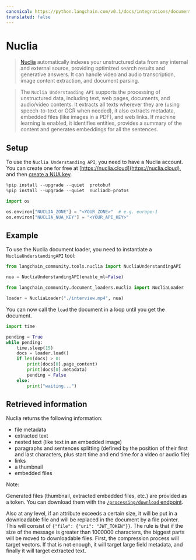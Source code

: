 ```yaml
---
canonical: https://python.langchain.com/v0.1/docs/integrations/document_loaders/nuclia
translated: false
---
```


# Nuclia

>[Nuclia](https://nuclia.com) automatically indexes your unstructured data from any internal and external source, providing optimized search results and generative answers. It can handle video and audio transcription, image content extraction, and document parsing.

>The `Nuclia Understanding API` supports the processing of unstructured data, including text, web pages, documents, and audio/video contents. It extracts all texts wherever they are (using speech-to-text or OCR when needed), it also extracts metadata, embedded files (like images in a PDF), and web links. If machine learning is enabled, it identifies entities, provides a summary of the content and generates embeddings for all the sentences.

## Setup

To use the `Nuclia Understanding API`, you need to have a Nuclia account. You can create one for free at [https://nuclia.cloud](https://nuclia.cloud), and then [create a NUA key](https://docs.nuclia.dev/docs/docs/using/understanding/intro).

```python
%pip install --upgrade --quiet  protobuf
%pip install --upgrade --quiet  nucliadb-protos
```

```python
import os

os.environ["NUCLIA_ZONE"] = "<YOUR_ZONE>"  # e.g. europe-1
os.environ["NUCLIA_NUA_KEY"] = "<YOUR_API_KEY>"
```

## Example

To use the Nuclia document loader, you need to instantiate a `NucliaUnderstandingAPI` tool:

```python
from langchain_community.tools.nuclia import NucliaUnderstandingAPI

nua = NucliaUnderstandingAPI(enable_ml=False)
```

```python
from langchain_community.document_loaders.nuclia import NucliaLoader

loader = NucliaLoader("./interview.mp4", nua)
```

You can now call the `load` the document in a loop until you get the document.

```python
import time

pending = True
while pending:
    time.sleep(15)
    docs = loader.load()
    if len(docs) > 0:
        print(docs[0].page_content)
        print(docs[0].metadata)
        pending = False
    else:
        print("waiting...")
```

## Retrieved information

Nuclia returns the following information:

- file metadata
- extracted text
- nested text (like text in an embedded image)
- paragraphs and sentences splitting (defined by the position of their first and last characters, plus start time and end time for a video or audio file)
- links
- a thumbnail
- embedded files

Note:

  Generated files (thumbnail, extracted embedded files, etc.) are provided as a token. You can download them with the [`/processing/download` endpoint](https://docs.nuclia.dev/docs/api#operation/Download_binary_file_processing_download_get).

  Also at any level, if an attribute exceeds a certain size, it will be put in a downloadable file and will be replaced in the document by a file pointer. This will consist of `{"file": {"uri": "JWT_TOKEN"}}`. The rule is that if the size of the message is greater than 1000000 characters, the biggest parts will be moved to downloadable files. First, the compression process will target vectors. If that is not enough, it will target large field metadata, and finally it will target extracted text.
